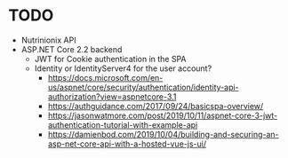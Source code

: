 # TODO
- Nutrinionix API
- ASP.NET Core 2.2 backend
	- JWT for Cookie authentication in the SPA
	- Identity or IdentityServer4 for the user account?
		- https://docs.microsoft.com/en-us/aspnet/core/security/authentication/identity-api-authorization?view=aspnetcore-3.1
		- https://authguidance.com/2017/09/24/basicspa-overview/
		- https://jasonwatmore.com/post/2019/10/11/aspnet-core-3-jwt-authentication-tutorial-with-example-api
		- https://damienbod.com/2019/10/04/building-and-securing-an-asp-net-core-api-with-a-hosted-vue-js-ui/